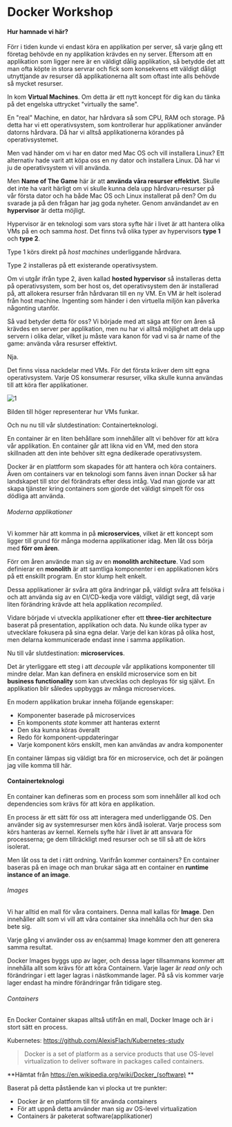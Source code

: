 # Docker Workshop

#### Hur hamnade vi här?

Förr i tiden kunde vi endast köra en applikation per server, så varje gång ett företag behövde en ny applikation krävdes en ny server. Eftersom att en applikation som ligger nere är en väldigt dålig applikation, så betydde det att man ofta köpte in stora servrar och fick som konsekvens ett väldigt dåligt utnyttjande av resurser då applikationerna allt som oftast inte alls behövde så mycket resurser.

In kom **Virtual Machines**. Om detta är ett nytt koncept för dig kan du tänka på det engelska uttrycket "virtually the same". 

En "real" Machine, en dator, har hårdvara så som CPU, RAM och storage. På detta har vi ett operativsystem, som kontrollerar hur applikationer använder datorns hårdvara. Då har vi alltså applikationerna körandes på operativsystemet. 

Men vad händer om vi har en dator med Mac OS och vill installera Linux? Ett alternativ hade varit att köpa oss en ny dator och installera Linux. Då har vi ju de operativsystem vi vill använda.

Men **Name of The Game** här är att **använda våra resurser effektivt**. Skulle det inte ha varit härligt om vi skulle kunna dela upp hårdvaru-resurser på vår första dator och ha både Mac OS och Linux installerat på den? Om du svarade ja på den frågan har jag goda nyheter. Genom användandet av en **hypervisor** är detta möjligt.

Hypervisor är en teknologi som vars stora syfte här i livet är att hantera olika VMs på en och samma *host*. Det finns två olika typer av hypervisors **type 1** och **type 2**.

Type 1 körs direkt på *host machines* underliggande hårdvara.

Type 2 installeras på ett existerande operativsystem.

Om vi utgår ifrån type 2, även kallad **hosted hypervisor** så installeras detta på operativsystem, som ber host os, det operativsystem den är installerad på, att allokera resurser från hårdvaran till en ny VM. En VM är helt isolerad från host machine. Ingenting som händer i den virtuella miljön kan påverka någonting utanför.

Så vad betyder detta för oss? Vi började med att säga att förr om åren så krävdes en server per applikation, men nu har vi alltså möjlighet att dela upp servern i olika delar, vilket ju måste vara kanon för vad vi sa är name of the game: använda våra resurser effektivt.

Nja.

Det finns vissa nackdelar med VMs. För det första kräver dem sitt egna operativsystem. Varje OS konsumerar resurser, vilka skulle kunna användas till att köra fler applikationer.

![1](/Users/alex/Documents/DOCKERWORKSHOP/assets/1.png)

Bilden till höger representerar hur VMs funkar.

Och nu nu till vår slutdestination: Containerteknologi.

En container är en liten behållare som innehåller allt vi behöver för att köra vår applikation. En container går att likna vid en VM, med den stora skillnaden att den inte behöver sitt egna dedikerade operativsystem.

Docker är en plattform som skapades för att hantera och köra containers. Även om containers var en teknologi som fanns även innan Docker så har landskapet till stor del förändrats efter dess intåg. Vad man gjorde var att skapa tjänster kring containers som gjorde det väldigt simpelt för oss dödliga att använda.

###### Moderna applikationer

Vi kommer här att komma in på **microservices**, vilket är ett koncept som ligger till grund för många moderna applikationer idag. Men låt oss börja med **förr om åren**.

Förr om åren använde man sig av en **monolith architecture**. Vad som definierar en **monolith** är att samtliga komponenter i en applikationen körs på ett enskillt program. En stor klump helt enkelt.

Dessa applikationer är svåra att göra ändringar på, väldigt svåra att felsöka i och att använda sig av en CI/CD-kedja vore väldigt, väldigt segt, då varje liten förändring krävde att hela applikation *recompiled*.

Vidare började vi utveckla applikationer efter ett **three-tier architecture** baserat på presentation, applikation och data. Nu kunde olika typer av utvecklare fokusera på sina egna delar. Varje del kan köras på olika host, men delarna kommunicerade endast inne i samma applikation.

Nu till vår slutdestination: **microservices**.

Det är yterliggare ett steg i att *decouple* vår applikations komponenter till mindre delar. Man kan definera en enskild microservice som en bit **business functionality** som kan utvecklas och deployas för sig självt. En applikation blir således uppbyggs av många microservices.

En modern applikation brukar inneha följande egenskaper:

- Komponenter baserade på microservices
- En komponents *state* kommer att hanteras externt
- Den ska kunna köras överallt
- Redo för komponent-uppdateringar
- Varje komponent körs enskilt, men kan användas av andra komponenter

En container lämpas sig väldigt bra för en microservice, och det är poängen jag ville komma till här.

#### Containerteknologi

En container kan defineras som en process som som innehåller all kod och dependencies som krävs för att köra en applikation.

En process är ett sätt för oss att interagera med underliggande OS. Den använder sig av systemresurser men körs ändå isolerat. Varje process som körs hanteras av kernel. Kernels syfte här i livet är att ansvara för processerna; ge dem tillräckligt med resurser och se till så att de körs isolerat.

Men låt oss ta det i rätt ordning. Varifrån kommer containers? En container baseras på en image och man brukar säga att en container en **runtime instance of an image**.

###### Images

Vi har alltid en mall för våra containers. Denna mall kallas för **Image**. Den innehåller allt som vi vill att våra container ska innehålla och hur den ska bete sig.

Varje gång vi använder oss av en(samma) Image kommer den att generera samma resultat.

Docker Images byggs upp av lager, och dessa lager tillsammans kommer att innehålla allt som krävs för att köra Containern. Varje lager är *read only* och förändringar i ett lager lagras i nästkommande lager. På så vis kommer varje lager endast ha mindre förändringar från tidigare steg.

###### Containers

En Docker Container skapas alltså utifrån en mall, Docker Image och är i stort sätt en process.



Kubernetes:
https://github.com/AlexisFlach/Kubernetes-study



























> Docker is a set of platform as a service products that use OS-level virtualization to deliver software in packages called containers.

**Hämtat från https://en.wikipedia.org/wiki/Docker_(software) **

Baserat på detta påstående kan vi plocka ut tre punkter:

- Docker är en plattform till för använda containers
- För att uppnå detta använder man sig av OS-level virtualization
- Containers är paketerat software(applikationer)

